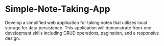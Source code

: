 # Simple-Note-Taking-App
Develop a simplified web application for taking notes that utilizes local storage for data persistence. This application will demonstrate front-end development skills including CRUD operations, pagination, and a responsive design.
